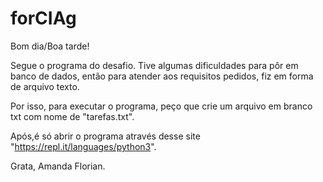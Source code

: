 # forCIAg
Bom dia/Boa tarde!

Segue o programa do desafio. 
Tive algumas dificuldades para pôr em banco de dados, então para atender aos requisitos pedidos, fiz em forma de arquivo texto.

Por isso, para executar o programa, peço que crie um arquivo em branco txt com nome de "tarefas.txt".

Após,é só abrir o programa através desse site "https://repl.it/languages/python3".

Grata,
Amanda Florian.
